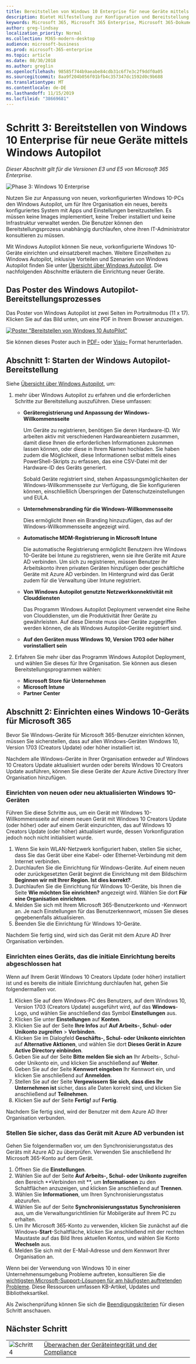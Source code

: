 ```yaml
---
title: Bereitstellen von Windows 10 Enterprise für neue Geräte mittels Windows Autopilot
description: Bietet Hilfestellung zur Konfiguration und Bereitstellung von Windows 10 Enterprise mit Windows Autopilot.
keywords: Microsoft 365, Microsoft 365 Enterprise, Microsoft 365-Dokumentation, Windows 10 Enterprise, Bereitstellung, Windows Autopilot
author: greg-lindsay
localization_priority: Normal
ms.collection: M365-modern-desktop
audience: microsoft-business
ms.prod: microsoft-365-enterprise
ms.topic: article
ms.date: 08/30/2018
ms.author: greglin
ms.openlocfilehash: 98585f744b9aeabe84cdb31c6f7e3c2f9ddf0a05
ms.sourcegitcommit: 8aa9f204b056f01bfb4c357347dc1592d0c9b688
ms.translationtype: MT
ms.contentlocale: de-DE
ms.lasthandoff: 11/15/2019
ms.locfileid: "38669681"
---
```

# <a name="step-3-deploy-windows-10-enterprise-for-new-devices-with-windows-autopilot"></a>Schritt 3: Bereitstellen von Windows 10 Enterprise für neue Geräte mittels Windows Autopilot

*Dieser Abschnitt gilt für die Versionen E3 und E5 von Microsoft 365 Enterprise.*

![Phase 3: Windows 10 Enterprise](./media/deploy-foundation-infrastructure/win10enterprise_icon-small.png)

Nutzen Sie zur Anpassung von neuen, vorkonfigurierten Windows 10-PCs den Windows Autopilot, um für Ihre Organisation ein neues, bereits konfiguriertes System mit Apps und Einstellungen bereitzustellen. Es müssen keine Images implementiert, keine Treiber installiert und keine Infrastruktur verwaltet werden. Die Benutzer können den Bereitstellungsprozess unabhängig durchlaufen, ohne ihren IT-Administrator konsultieren zu müssen.

Mit Windows Autopilot können Sie neue, vorkonfigurierte Windows 10-Geräte einrichten und einsatzbereit machen. Weitere Einzelheiten zu Windows Autopilot, inklusive Vorteilen und Szenarien von Windows Autopilot finden Sie unter [Übersicht über Windows Autopilot](https://docs.microsoft.com/windows/deployment/windows-Autopilot/windows-10-Autopilot). Die nachfolgenden Abschnitte erläutern die Einrichtung neuer Geräte.

## <a name="the-windows-autopilot-deployment-process-poster"></a>Das Poster des Windows Autopilot-Bereitstellungsprozesses

Das Poster von Windows Autopilot ist zwei Seiten im Portraitmodus (11 x 17). Klicken Sie auf das Bild unten, um eine PDF in Ihrem Browser anzuzeigen. 

[![Poster "Bereitstellen von Windows 10 AutoPilot"](./media/windows10-deploy-autopilot/windows10-autopilot-flowchart.png)](https://docs.microsoft.com/windows/deployment/media/Windows10AutopilotFlowchart.pdf)

Sie können dieses Poster auch in [PDF-](https://github.com/MicrosoftDocs/windows-itpro-docs/raw/public/windows/deployment/media/Windows10AutopilotFlowchart.pdf) oder [Visio-](https://github.com/MicrosoftDocs/windows-itpro-docs/raw/public/windows/deployment/media/Windows10Autopilotflowchart.vsdx) Format herunterladen.

## <a name="part-1-start-windows-autopilot-deployment"></a>Abschnitt 1: Starten der Windows Autopilot-Bereitstellung
Siehe [Übersicht über Windows Autopilot](https://docs.microsoft.com/windows/deployment/windows-Autopilot/windows-10-Autopilot), um:

1. mehr über Windows Autopilot zu erfahren und die erforderlichen Schritte zur Bereitstellung auszuführen. Diese umfassen:
    - **Geräteregistrierung und Anpassung der Windows-Willkommensseite**

        Um Geräte zu registrieren, benötigen Sie deren Hardware-ID. Wir arbeiten aktiv mit verschiedenen Hardwareanbietern zusammen, damit diese Ihnen die erforderlichen Informationen zukommen lassen können, oder diese in Ihrem Namen hochladen. Sie haben zudem die Möglichkeit, diese Informationen selbst mittels eines PowerShell-Skripts zu erfassen, das eine CSV-Datei mit der Hardware-ID des Geräts generiert.

        Sobald Geräte registriert sind, stehen Anpassungsmöglichkeiten der Windows-Willkommensseite zur Verfügung, die Sie konfigurieren können, einschließlich Überspringen der Datenschutzeinstellungen und EULA.

    - **Unternehmensbranding für die Windows-Willkommensseite**

        Dies ermöglicht Ihnen ein Branding hinzuzufügen, das auf der Windows-Willkommensseite angezeigt wird.

    - **Automatische MDM-Registrierung in Microsoft Intune**
        
        Die automatische Registrierung ermöglicht Benutzern ihre Windows 10-Geräte bei Intune zu registrieren, wenn sie ihre Geräte mit Azure AD verbinden. Um sich zu registrieren, müssen Benutzer ihr Arbeitskonto ihren privaten Geräten hinzufügen oder geschäftliche Geräte mit Azure AD verbinden. Im Hintergrund wird das Gerät zudem für die Verwaltung über Intune registriert.

    - **Von Windows Autopilot genutzte Netzwerkkonnektivität mit Clouddiensten**

        Das Programm Windows Autopilot Deployment verwendet eine Reihe von Clouddiensten, um die Produktivität Ihrer Geräte zu gewährleisten. Auf diese Dienste muss über Geräte zugegriffen werden können, die als Windows Autopilot-Geräte registriert sind. 

    - **Auf den Geräten muss Windows 10, Version 1703 oder höher vorinstalliert sein**

2. Erfahren Sie mehr über das Programm Windows Autopilot Deployment, und wählen Sie dieses für Ihre Organisation. Sie können aus diesen Bereitstellungsprogrammen wählen:
    - **Microsoft Store für Unternehmen**
    - **Microsoft Intune**
    - **Partner Center**

## <a name="part-2-set-up-a-windows-10-device-for-microsoft-365"></a>Abschnitt 2: Einrichten eines Windows 10-Geräts für Microsoft 365
Bevor Sie Windows-Geräte für Microsoft 365-Benutzer einrichten können, müssen Sie sicherstellen, dass auf allen Windows-Geräten Windows 10, Version 1703 (Creators Update) oder höher installiert ist.

Nachdem alle Windows-Geräte in Ihrer Organisation entweder auf Windows 10 Creators Update aktualisiert wurden oder bereits Windows 10 Creators Update ausführen, können Sie diese Geräte der Azure Active Directory Ihrer Organisation hinzufügen.

### <a name="set-up-a-brand-new-or-newly-upgraded-windows-10-device"></a>Einrichten von neuen oder neu aktualisierten Windows 10-Geräten
Führen Sie diese Schritte aus, um ein Gerät mit Windows 10-Willkommensseite auf einem neuen Gerät mit Windows 10 Creators Update (oder höher) oder auf einem Gerät einzurichten, das auf Windows 10 Creators Update (oder höher) aktualisiert wurde, dessen Vorkonfiguration jedoch noch nicht initialisiert wurde.

1. Wenn Sie kein WLAN-Netzwerk konfiguriert haben, stellen Sie sicher, dass Sie das Gerät über eine Kabel- oder Ethernet-Verbindung mit dem Internet verbinden.
2. Durchlaufen Sie die Einrichtung für Windows-Geräte. Auf einem neuen oder zurückgesetzten Gerät beginnt die Einrichtung mit dem Bildschirm **Beginnen wir mit Ihrer Region. Ist dies korrekt?**.
3. Durchlaufen Sie die Einrichtung für Windows 10-Geräte, bis Ihnen die Seite **Wie möchten Sie einrichten?** angezeigt wird. Wählen Sie dort **Für eine Organisation einrichten**.
4. Melden Sie sich mit Ihrem Microsoft 365-Benutzerkonto und -Kennwort an. Je nach Einstellungen für das Benutzerkennwort, müssen Sie dieses gegebenenfalls aktualisieren. 
5. Beenden Sie die Einrichtung für Windows 10-Geräte.

Nachdem Sie fertig sind, wird sich das Gerät mit dem Azure AD Ihrer Organisation verbinden.

### <a name="set-up-a-device-that-has-already-completed-out-of-box-setup"></a>Einrichten eines Geräts, das die initiale Einrichtung bereits abgeschlossen hat
Wenn auf Ihrem Gerät Windows 10 Creators Update (oder höher) installiert ist und es bereits die initiale Einrichtung durchlaufen hat, gehen Sie folgendermaßen vor.

1. Klicken Sie auf dem Windows-PC des Benutzers, auf dem Windows 10, Version 1703 (Creators Update) ausgeführt wird, auf das **Windows**-Logo, und wählen Sie anschließend das Symbol **Einstellungen** aus.
2. Klicken Sie unter **Einstellungen** auf **Konten**.
3. Klicken Sie auf der Seite **Ihre Infos** auf **Auf Arbeits-, Schul- oder Unikonto zugreifen** > **Verbinden**.
4. Klicken Sie im Dialogfeld **Geschäfts-, Schul- oder Unikonto einrichten** auf **Alternative Aktionen**, und wählen Sie dort **Dieses Gerät in Azure Active Directory einbinden**.
5. Geben Sie auf der Seite **Bitte melden Sie sich an** Ihr Arbeits-, Schul- oder Unikonto ein, und klicken Sie anschließend auf **Weiter**.
6. Geben Sie auf der Seite **Kennwort eingeben** Ihr Kennwort ein, und klicken Sie anschließend auf **Anmelden**.
7. Stellen Sie auf der Seite **Vergewissern Sie sich, dass dies Ihr Unternehmen ist** sicher, dass alle Daten korrekt sind, und klicken Sie anschließend auf **Teilnehmen**.
8. Klicken Sie auf der Seite **Fertig!** auf **Fertig**.

Nachdem Sie fertig sind, wird der Benutzer mit dem Azure AD Ihrer Organisation verbunden.

### <a name="verify-the-device-is-connected-to-azure-ad"></a>Stellen Sie sicher, dass das Gerät mit Azure AD verbunden ist
Gehen Sie folgendermaßen vor, um den Synchronisierungsstatus des Geräts mit Azure AD zu überprüfen. Verwenden Sie anschließend Ihr Microsoft 365-Konto auf dem Gerät. 

1. Öffnen Sie die **Einstellungen**.
2. Wählen Sie auf der Seite **Auf Arbeits-, Schul- oder Unikonto zugreifen** den Bereich **Verbinden mit<organization name> **, um **Informationen** zu den Schaltflächen anzuzeigen, und klicken Sie anschließend auf **Trennen**.
3. Wählen Sie **Informationen**, um Ihren Synchronisierungsstatus abzurufen.
4. Wählen Sie auf der Seite **Synchronisierungsstatus** **Synchronisieren** aus, um die Verwaltungsrichtlinien für Mobilgeräte auf Ihrem PC zu erhalten.
5. Um Ihr Microsoft 365-Konto zu verwenden, klicken Sie zunächst auf die Windows-**Start**-Schaltfläche, klicken Sie anschließend mit der rechten Maustaste auf das Bild Ihres aktuellen Kontos, und wählen Sie Konto **Wechseln** aus.
6. Melden Sie sich mit der E-Mail-Adresse und dem Kennwort Ihrer Organisation an.

Wenn bei der Verwendung von Windows 10 in einer Unternehmensumgebung Probleme auftreten, konsultieren Sie die [wichtigsten Microsoft-Support-Lösungen für am häufigsten auftretenden Probleme](https://docs.microsoft.com/windows/client-management/windows-10-support-solutions). Diese Ressourcen umfassen KB-Artikel, Updates und Bibliotheksartikel.

Als Zwischenprüfung können Sie sich die [Beendigungskriterien](windows10-exit-criteria.md#crit-windows10-step3) für diesen Schritt anschauen.

## <a name="next-step"></a>Nächster Schritt

|||
|:-------|:-----|
|![Schritt 4](./media/stepnumbers/Step4.png)| [Überwachen der Geräteintegrität und der Compliance](windows10-enable-windows-analytics.md) |
